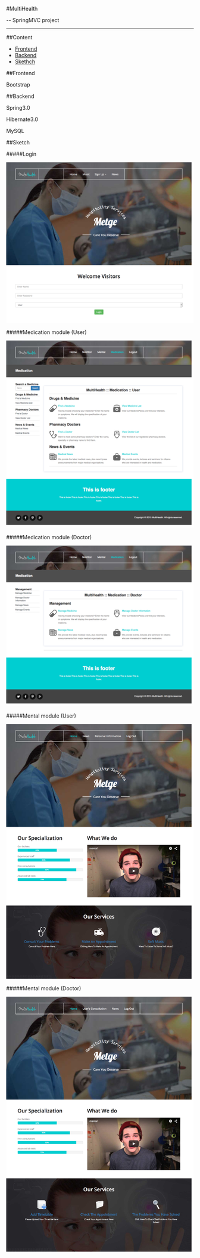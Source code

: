 #MultiHealth

--
SpringMVC project

****
##<a name="index"/>Content
* [Frontend](#Frontend)
* [Backend](#Backend)
* [Skethch](#Sketch)

##<a name="Frontend"/>Frontend

Bootstrap

##<a name="Backend"/>Backend

Spring3.0

Hibernate3.0

MySQL

##<a name="Sketch"/>Sketch

#####Login

![Login](https://github.com/kekulyh/multihealth/blob/master/sketch/sketch_login.png "Login")

#####Medication module (User)

![Medication module (User)](https://github.com/kekulyh/multihealth/blob/master/sketch/sketch_medication_user.png "Medication module (User)")

#####Medication module (Doctor)

![Medication module (Doctor)](https://github.com/kekulyh/multihealth/blob/master/sketch/sketch_medication_doctor.png "Medication module (Doctor)")

#####Mental module (User)

![Mental module (User)](https://github.com/kekulyh/multihealth/blob/master/sketch/sketch_mental_user.png "Mental module (User)")

#####Mental module (Doctor)

![Mental module (Doctor)](https://github.com/kekulyh/multihealth/blob/master/sketch/sketch_mental_doctor.png "Mental module (Doctor)")
